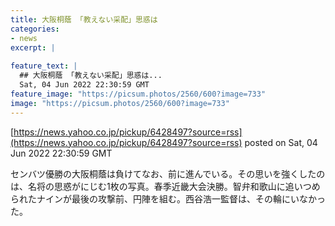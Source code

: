 ```yaml
---
title: 大阪桐蔭 「教えない采配」思惑は
categories:
- news
excerpt: |
  
feature_text: |
  ## 大阪桐蔭 「教えない采配」思惑は...
  Sat, 04 Jun 2022 22:30:59 GMT
feature_image: "https://picsum.photos/2560/600?image=733"
image: "https://picsum.photos/2560/600?image=733"
---
```


[https://news.yahoo.co.jp/pickup/6428497?source=rss](https://news.yahoo.co.jp/pickup/6428497?source=rss)
posted on Sat, 04 Jun 2022 22:30:59 GMT

<!--more-->

センバツ優勝の大阪桐蔭は負けてなお、前に進んでいる。その思いを強くしたのは、名将の思惑がにじむ1枚の写真。春季近畿大会決勝。智弁和歌山に追いつめられたナインが最後の攻撃前、円陣を組む。西谷浩一監督は、その輪にいなかった。
